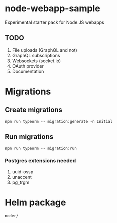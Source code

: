 # node-webapp-sample

Experimental starter pack for Node.JS webapps

## TODO

1. File uploads (GraphQL and not)
1. GraphQL subscriptions
1. Websockets (socket.io)
1. OAuth provider
1. Documentation

# Migrations

## Create migrations

    npm run typeorm -- migration:generate -n Initial

## Run migrations

    npm run typeorm -- migration:run

### Postgres extensions needed

1. uuid-ossp
1. unaccent
1. pg_trgm

# Helm package

    noder/
